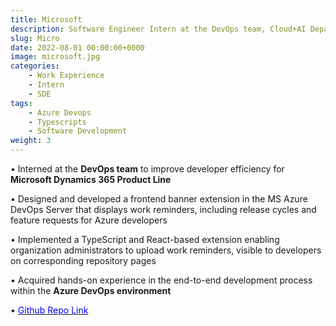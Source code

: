 ```yaml
---
title: Microsoft
description: Software Engineer Intern at the DevOps team, Cloud+AI Department 
slug: Micro
date: 2022-08-01 00:00:00+0000
image: microsoft.jpg
categories:
    - Work Experience
    - Intern
    - SDE
tags:
    - Azure Devops
    - Typescripts
    - Software Development
weight: 3
---
```


• Interned at the **DevOps team** to improve developer efficiency for **Microsoft Dynamics 365 Product Line**

• Designed and developed a frontend banner extension in the MS Azure DevOps Server that displays work reminders, including release cycles and feature requests for Azure developers

• Implemented a TypeScript and React-based extension enabling organization administrators to upload work reminders, visible to developers on corresponding repository pages

• Acquired hands-on experience in the end-to-end development process within the **Azure DevOps environment**

• [<span style="color:blue"> Github Repo Link <span>](https://github.com/yiwenlong2001/specific_banner)